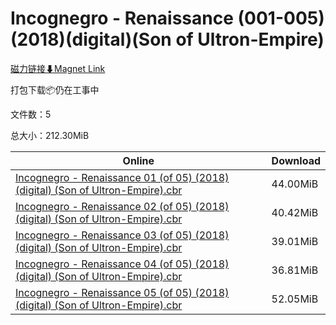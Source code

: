 # Incognegro - Renaissance (001-005)(2018)(digital)(Son of Ultron-Empire)

[磁力链接⬇Magnet Link](magnet:?xt=urn:btih:f17ae25f4bef3687017e9ae768773f092f63b547&dn=Incognegro%20-%20Renaissance%20%28001-005%29%282018%29%28digital%29%28Son%20of%20Ultron-Empire%29)

打包下载📦仍在工事中

文件数：5

总大小：212.30MiB

Online | Download
--- | ---
[Incognegro - Renaissance 01 (of 05) (2018) (digital) (Son of Ultron-Empire).cbr](https://github.com/alicewish/markdown/blob/master/comic/Incognegro-Renaissance-01-of-05-2018-digital-Son-of-Ultron-Empire-cbr.md) | 44.00MiB
[Incognegro - Renaissance 02 (of 05) (2018) (digital) (Son of Ultron-Empire).cbr](https://github.com/alicewish/markdown/blob/master/comic/Incognegro-Renaissance-02-of-05-2018-digital-Son-of-Ultron-Empire-cbr.md) | 40.42MiB
[Incognegro - Renaissance 03 (of 05) (2018) (digital) (Son of Ultron-Empire).cbr](https://github.com/alicewish/markdown/blob/master/comic/Incognegro-Renaissance-03-of-05-2018-digital-Son-of-Ultron-Empire-cbr.md) | 39.01MiB
[Incognegro - Renaissance 04 (of 05) (2018) (digital) (Son of Ultron-Empire).cbr](https://github.com/alicewish/markdown/blob/master/comic/Incognegro-Renaissance-04-of-05-2018-digital-Son-of-Ultron-Empire-cbr.md) | 36.81MiB
[Incognegro - Renaissance 05 (of 05) (2018) (digital) (Son of Ultron-Empire).cbr](https://github.com/alicewish/markdown/blob/master/comic/Incognegro-Renaissance-05-of-05-2018-digital-Son-of-Ultron-Empire-cbr.md) | 52.05MiB